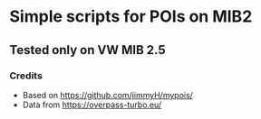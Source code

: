 # Simple scripts for POIs on  MIB2
## Tested only on VW MIB 2.5

### Credits

  - Based on https://github.com/jimmyH/mypois/
  - Data from https://overpass-turbo.eu/